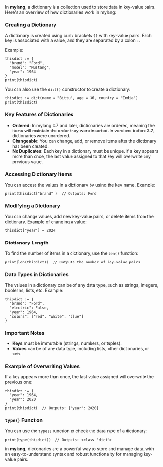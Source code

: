 In **mylang**, a dictionary is a collection used to store data in key-value pairs. Here's an overview of how dictionaries work in mylang:

### Creating a Dictionary
A dictionary is created using curly brackets `{}` with key-value pairs. Each key is associated with a value, and they are separated by a colon `:`.

Example:
```mylang
thisdict := {
  "brand": "Ford",
  "model": "Mustang",
  "year": 1964
}
print(thisdict)
```
You can also use the `dict()` constructor to create a dictionary:
```mylang
thisdict := dict(name = "Bittu", age = 36, country = "India")
print(thisdict)
```

### Key Features of Dictionaries
- **Ordered**: In mylang 3.7 and later, dictionaries are ordered, meaning the items will maintain the order they were inserted. In versions before 3.7, dictionaries were unordered.
- **Changeable**: You can change, add, or remove items after the dictionary has been created.
- **No Duplicates**: Each key in a dictionary must be unique. If a key appears more than once, the last value assigned to that key will overwrite any previous value.

### Accessing Dictionary Items
You can access the values in a dictionary by using the key name.
Example:
```mylang
print(thisdict["brand"])  // Outputs: Ford
```

### Modifying a Dictionary
You can change values, add new key-value pairs, or delete items from the dictionary.
Example of changing a value:
```mylang
thisdict["year"] = 2024
```

### Dictionary Length
To find the number of items in a dictionary, use the `len()` function:
```mylang
print(len(thisdict))  // Outputs the number of key-value pairs
```

### Data Types in Dictionaries
The values in a dictionary can be of any data type, such as strings, integers, booleans, lists, etc.
Example:
```mylang
thisdict := {
  "brand": "Ford",
  "electric": False,
  "year": 1964,
  "colors": ["red", "white", "blue"]
}
```

### Important Notes
- **Keys** must be immutable (strings, numbers, or tuples).
- **Values** can be of any data type, including lists, other dictionaries, or sets.
  
### Example of Overwriting Values
If a key appears more than once, the last value assigned will overwrite the previous one:
```mylang
thisdict := {
  "year": 1964,
  "year": 2020
}
print(thisdict)  // Outputs: {"year": 2020}
```

### `type()` Function
You can use the `type()` function to check the data type of a dictionary:
```mylang
print(type(thisdict))  // Outputs: <class 'dict'>
```

In **mylang**, dictionaries are a powerful way to store and manage data, with an easy-to-understand syntax and robust functionality for managing key-value pairs.